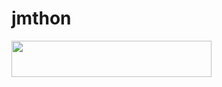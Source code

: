 # jmthon

<p align="left"><a href="https://heroku.com/deploy?template=https://github.com/Onros/musi"> <img src="https://img.shields.io/badge/Deploy%20To%20Heroku-purple?style=for-the-badge&logo=heroku" width="320" height="58.45"/></a></p>
